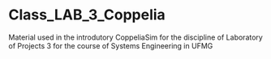 # Class_LAB_3_Coppelia
Material used in the introdutory CoppeliaSim for the discipline of Laboratory of Projects 3 for the course of Systems Engineering in UFMG
